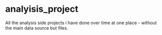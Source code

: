 # analyisis_project
All the analysis side projects i have done over time at one place - without the main data source but files.

